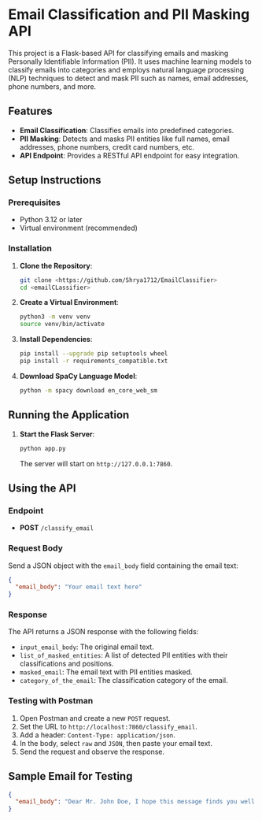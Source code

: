 # Email Classification and PII Masking API

This project is a Flask-based API for classifying emails and masking Personally Identifiable Information (PII). It uses machine learning models to classify emails into categories and employs natural language processing (NLP) techniques to detect and mask PII such as names, email addresses, phone numbers, and more.

## Features

- **Email Classification**: Classifies emails into predefined categories.
- **PII Masking**: Detects and masks PII entities like full names, email addresses, phone numbers, credit card numbers, etc.
- **API Endpoint**: Provides a RESTful API endpoint for easy integration.

## Setup Instructions

### Prerequisites

- Python 3.12 or later
- Virtual environment (recommended)

### Installation

1. **Clone the Repository**:
   ```bash
   git clone <https://github.com/Shrya1712/EmailClassifier>
   cd <emailCLassifier>
   ```

2. **Create a Virtual Environment**:
   ```bash
   python3 -m venv venv
   source venv/bin/activate
   ```

3. **Install Dependencies**:
   ```bash
   pip install --upgrade pip setuptools wheel
   pip install -r requirements_compatible.txt
   ```

4. **Download SpaCy Language Model**:
   ```bash
   python -m spacy download en_core_web_sm
   ```

## Running the Application

1. **Start the Flask Server**:
   ```bash
   python app.py
   ```

   The server will start on `http://127.0.0.1:7860`.

## Using the API

### Endpoint

- **POST** `/classify_email`

### Request Body

Send a JSON object with the `email_body` field containing the email text:

```json
{
  "email_body": "Your email text here"
}
```

### Response

The API returns a JSON response with the following fields:

- `input_email_body`: The original email text.
- `list_of_masked_entities`: A list of detected PII entities with their classifications and positions.
- `masked_email`: The email text with PII entities masked.
- `category_of_the_email`: The classification category of the email.

### Testing with Postman

1. Open Postman and create a new `POST` request.
2. Set the URL to `http://localhost:7860/classify_email`.
3. Add a header: `Content-Type: application/json`.
4. In the body, select `raw` and `JSON`, then paste your email text.
5. Send the request and observe the response.

## Sample Email for Testing

```json
{
  "email_body": "Dear Mr. John Doe, I hope this message finds you well. We wanted to inform you that your account with the email john.doe@example.com has been updated. Please verify your phone number +1-800-555-0199 and your credit card number 1234-5678-9012-3456. Your next billing date is 12/25/2023. If you have any questions, feel free to contact our support team. Thank you for choosing our services. Sincerely, Dr. Jane Smith Customer Support Your Company"
}
```
